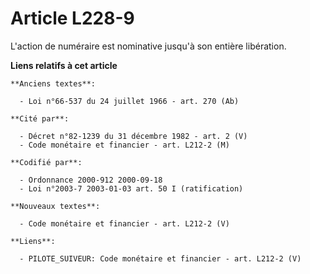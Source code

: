 # Article L228-9

L'action de numéraire est nominative jusqu'à son entière libération.

**Liens relatifs à cet article**

	**Anciens textes**:

	  - Loi n°66-537 du 24 juillet 1966 - art. 270 (Ab)

	**Cité par**:

	  - Décret n°82-1239 du 31 décembre 1982 - art. 2 (V)
	  - Code monétaire et financier - art. L212-2 (M)

	**Codifié par**:

	  - Ordonnance 2000-912 2000-09-18
	  - Loi n°2003-7 2003-01-03 art. 50 I (ratification)

	**Nouveaux textes**:

	  - Code monétaire et financier - art. L212-2 (V)

	**Liens**:

	  - PILOTE_SUIVEUR: Code monétaire et financier - art. L212-2 (V)
